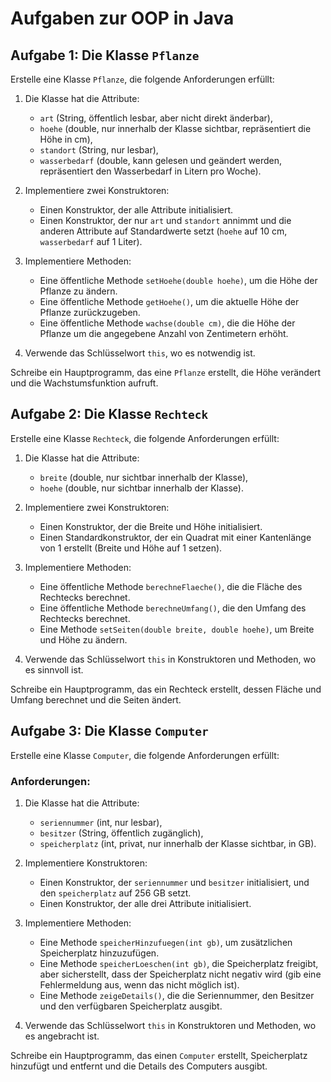 # Aufgaben zur OOP in Java

## Aufgabe 1: Die Klasse `Pflanze`

Erstelle eine Klasse `Pflanze`, die folgende Anforderungen erfüllt:

1. Die Klasse hat die Attribute:
   - `art` (String, öffentlich lesbar, aber nicht direkt änderbar),
   - `hoehe` (double, nur innerhalb der Klasse sichtbar, repräsentiert die Höhe in cm),
   - `standort` (String, nur lesbar),
   - `wasserbedarf` (double, kann gelesen und geändert werden, repräsentiert den Wasserbedarf in Litern pro Woche).

2. Implementiere zwei Konstruktoren:
   - Einen Konstruktor, der alle Attribute initialisiert.
   - Einen Konstruktor, der nur `art` und `standort` annimmt und die anderen Attribute auf Standardwerte setzt (`hoehe` auf 10 cm, `wasserbedarf` auf 1 Liter).

3. Implementiere Methoden:
   - Eine öffentliche Methode `setHoehe(double hoehe)`, um die Höhe der Pflanze zu ändern.
   - Eine öffentliche Methode `getHoehe()`, um die aktuelle Höhe der Pflanze zurückzugeben.
   - Eine öffentliche Methode `wachse(double cm)`, die die Höhe der Pflanze um die angegebene Anzahl von Zentimetern erhöht.

4. Verwende das Schlüsselwort `this`, wo es notwendig ist.

Schreibe ein Hauptprogramm, das eine `Pflanze` erstellt, die Höhe verändert und die Wachstumsfunktion aufruft.

## Aufgabe 2: Die Klasse `Rechteck`

Erstelle eine Klasse `Rechteck`, die folgende Anforderungen erfüllt:

1. Die Klasse hat die Attribute:
   - `breite` (double, nur sichtbar innerhalb der Klasse),
   - `hoehe` (double, nur sichtbar innerhalb der Klasse).

2. Implementiere zwei Konstruktoren:
   - Einen Konstruktor, der die Breite und Höhe initialisiert.
   - Einen Standardkonstruktor, der ein Quadrat mit einer Kantenlänge von 1 erstellt (Breite und Höhe auf 1 setzen).

3. Implementiere Methoden:
   - Eine öffentliche Methode `berechneFlaeche()`, die die Fläche des Rechtecks berechnet.
   - Eine öffentliche Methode `berechneUmfang()`, die den Umfang des Rechtecks berechnet.
   - Eine Methode `setSeiten(double breite, double hoehe)`, um Breite und Höhe zu ändern.

4. Verwende das Schlüsselwort `this` in Konstruktoren und Methoden, wo es sinnvoll ist.

Schreibe ein Hauptprogramm, das ein Rechteck erstellt, dessen Fläche und Umfang berechnet und die Seiten ändert.

## Aufgabe 3: Die Klasse `Computer`

Erstelle eine Klasse `Computer`, die folgende Anforderungen erfüllt:

### Anforderungen:
1. Die Klasse hat die Attribute:
   - `seriennummer` (int, nur lesbar),
   - `besitzer` (String, öffentlich zugänglich),
   - `speicherplatz` (int, privat, nur innerhalb der Klasse sichtbar, in GB).

2. Implementiere Konstruktoren:
   - Einen Konstruktor, der `seriennummer` und `besitzer` initialisiert, und den `speicherplatz` auf 256 GB setzt.
   - Einen Konstruktor, der alle drei Attribute initialisiert.

3. Implementiere Methoden:
   - Eine Methode `speicherHinzufuegen(int gb)`, um zusätzlichen Speicherplatz hinzuzufügen.
   - Eine Methode `speicherLoeschen(int gb)`, die Speicherplatz freigibt, aber sicherstellt, dass der Speicherplatz nicht negativ wird (gib eine Fehlermeldung aus, wenn das nicht möglich ist).
   - Eine Methode `zeigeDetails()`, die die Seriennummer, den Besitzer und den verfügbaren Speicherplatz ausgibt.

4. Verwende das Schlüsselwort `this` in Konstruktoren und Methoden, wo es angebracht ist.

Schreibe ein Hauptprogramm, das einen `Computer` erstellt, Speicherplatz hinzufügt und entfernt und die Details des Computers ausgibt.
